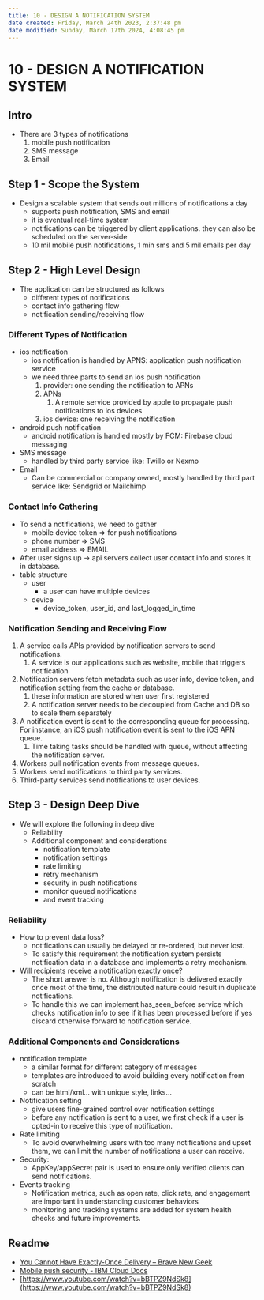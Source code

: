```yaml
---
title: 10 - DESIGN A NOTIFICATION SYSTEM
date created: Friday, March 24th 2023, 2:37:48 pm
date modified: Sunday, March 17th 2024, 4:08:45 pm
---
```


# 10 - DESIGN A NOTIFICATION SYSTEM

## Intro

- There are 3 types of notifications
	1. mobile push notification
	2. SMS message
	3. Email

## Step 1 - Scope the System

- Design a scalable system that sends out millions of notifications a day
	- supports push notification, SMS and email
	- it is eventual real-time system
	- notifications can be triggered by client applications. they can also be scheduled on the server-side
	- 10 mil mobile push notifications, 1 min sms and 5 mil emails per day

## Step 2 - High Level Design

- The application can be structured as follows
	- different types of notifications
	- contact info gathering flow
	- notification sending/receiving flow

### Different Types of Notification

- ios notification
	- ios notification is handled by APNS: application push notification service
	- we need three parts to send an ios push notification
		1. provider: one sending the notification to APNs
		2. APNs
			1. A remote service provided by apple to propagate push notifications to ios devices
		3. ios device: one receiving the notification
- android push notification
	- android notification is handled mostly by FCM: Firebase cloud messaging
- SMS message
	- handled by third party service like: Twillo or Nexmo
- Email
	- Can be commercial or company owned, mostly handled by third part service like: Sendgrid or Mailchimp

### Contact Info Gathering

- To send a notifications, we need to gather
	- mobile device token => for push notifications
	- phone number => SMS
	- email address => EMAIL
- After user signs up -> api servers collect user contact info and stores it in database.
- table structure
	- user
		- a user can have multiple devices
	- device
		- device_token, user_id, and last_logged_in_time

### Notification Sending and Receiving Flow

1. A service calls APIs provided by notification servers to send notifications.
	1. A service is our applications such as website, mobile that triggers notification
2. Notification servers fetch metadata such as user info, device token, and notification setting from the cache or database.
	1. these information are stored when user first registered
	2. A notification server needs to be decoupled from Cache and DB so to scale them separately
3. A notification event is sent to the corresponding queue for processing. For instance, an iOS push notification event is sent to the iOS APN queue.
	1. Time taking tasks should be handled with queue, without affecting the notification server.
4. Workers pull notification events from message queues.
5. Workers send notifications to third party services.
6. Third-party services send notifications to user devices.

## Step 3 - Design Deep Dive

- We will explore the following in deep dive
	- Reliability
	- Additional component and considerations
		- notification template
		- notification settings
		- rate limiting
		- retry mechanism
		- security in push notifications
		- monitor queued notifications
		- and event tracking

### Reliability

- How to prevent data loss?
	- notifications can usually be delayed or re-ordered, but never lost.
	- To satisfy this requirement the notification system persists notification data in a database and implements a retry mechanism.
- Will recipients receive a notification exactly once?
	- The short answer is no. Although notification is delivered exactly once most of the time, the distributed nature could result in duplicate notifications.
	- To handle this we can implement has_seen_before service which checks notification info to see if it has been processed before if yes discard otherwise forward to notification service.

### Additional Components and Considerations

- notification template
	- a similar format for different category of messages
	- templates are introduced to avoid building every notification from scratch
	- can be html/xml… with unique style, links…
- Notification setting
	- give users fine-grained control over notification settings
	- before any notification is sent to a user, we first check if a user is opted-in to receive this type of notification.
- Rate limiting
	- To avoid overwhelming users with too many notifications and upset them, we can limit the number of notifications a user can receive.
- Security:
	- AppKey/appSecret pair is used to ensure only verified clients can send notifications.
- Events tracking
	- Notification metrics, such as open rate, click rate, and engagement are important in understanding customer behaviors
	- monitoring and tracking systems are added for system health checks and future improvements.

## Readme

- [You Cannot Have Exactly-Once Delivery – Brave New Geek](https://bravenewgeek.com/you-cannot-have-exactly-once-delivery/)
- [Mobile push security - IBM Cloud Docs](https://cloud.ibm.com/docs/services/mobilepush?topic=mobile-pushnotification-security-in-push-notifications)
- [https://www.youtube.com/watch?v=bBTPZ9NdSk8](https://www.youtube.com/watch?v=bBTPZ9NdSk8)
